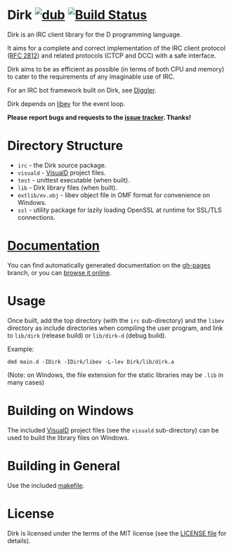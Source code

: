 Dirk [![dub](https://img.shields.io/dub/v/dirk.svg)](http://code.dlang.org/packages/dirk) [![Build Status](https://img.shields.io/travis/JakobOvrum/Dirk.svg)](https://travis-ci.org/JakobOvrum/Dirk)
============================================
Dirk is an IRC client library for the D programming language.

It aims for a complete and correct implementation of the
IRC client protocol ([RFC 2812](https://tools.ietf.org/html/rfc2812))
and related protocols (CTCP and DCC) with a safe interface.

Dirk aims to be as efficient as possible (in terms of both CPU and memory) to cater to the requirements
of any imaginable use of IRC.

For an IRC bot framework built on Dirk, see [Diggler](https://github.com/JakobOvrum/Diggler).

Dirk depends on [libev](http://software.schmorp.de/pkg/libev.html) for the
event loop.

**Please report bugs and requests to the [issue tracker](https://github.com/JakobOvrum/Dirk/issues). Thanks!**

Directory Structure
============================================

 * `irc` - the Dirk source package.
 * `visuald` - [VisualD](http://www.dsource.org/projects/visuald) project files.
 * `test` - unittest executable (when built).
 * `lib` - Dirk library files (when built).
 * `extlib/ev.obj` - libev object file in OMF format for convenience on Windows.
 * `ssl` - utility package for lazily loading OpenSSL at runtime for SSL/TLS connections.

[Documentation](http://jakobovrum.github.com/Dirk/)
============================================
You can find automatically generated documentation on the [gh-pages](https://github.com/JakobOvrum/Dirk/tree/gh-pages) branch, or you can [browse it online](http://jakobovrum.github.com/Dirk/).

Usage
============================================
Once built, add the top directory (with the `irc` sub-directory) and the `libev` directory
as include directories when compiling the user program, and
link to `lib/dirk` (release build) or `lib/dirk-d` (debug build).

Example:

    dmd main.d -IDirk -IDirk/libev -L-lev Dirk/lib/dirk.a

(Note: on Windows, the file extension for the static libraries may be `.lib` in many cases)

Building on Windows
============================================
The included [VisualD](http://www.dsource.org/projects/visuald) project files (see the `visuald` sub-directory)
can be used to build the library files on Windows.

Building in General
============================================
Use the included [makefile](http://github.com/JakobOvrum/Dirk/blob/master/Makefile).

License
============================================
Dirk is licensed under the terms of the MIT license (see the [LICENSE file](http://github.com/JakobOvrum/Dirk/blob/master/LICENSE) for details).
